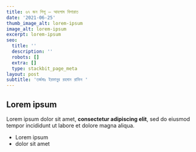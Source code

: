 ```yaml
---
title: ৬৭ জন শিশু – আহলাম বিশারাত
date: '2021-06-25'
thumb_image_alt: lorem-ipsum
image_alt: lorem-ipsum
excerpt: lorem-ipsum
seo:
  title: ''
  description: ''
  robots: []
  extra: []
  type: stackbit_page_meta
layout: post
subtitle: 'তর্জমাঃ ইরফানুর রহমান রাফিন '
---
```

## Lorem ipsum

Lorem ipsum dolor sit amet, **consectetur adipiscing elit**, sed do eiusmod tempor incididunt ut labore et dolore magna aliqua.

- Lorem ipsum
- dolor sit amet